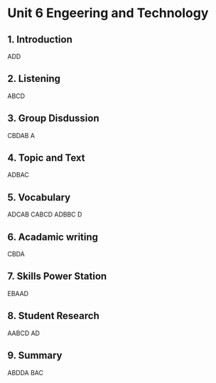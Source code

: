 # Unit 6 Engeering and Technology
## 1. Introduction
ADD
## 2. Listening
ABCD
## 3. Group Disdussion
CBDAB A
## 4. Topic and Text
ADBAC
## 5. Vocabulary
ADCAB CABCD ADBBC D
## 6. Acadamic writing
CBDA
## 7. Skills Power Station
EBAAD
## 8. Student Research
AABCD AD
## 9. Summary
ABDDA BAC